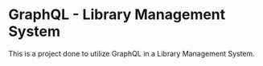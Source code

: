 # GraphQL - Library Management System

This is a project done to utilize GraphQL in a Library Management System.
